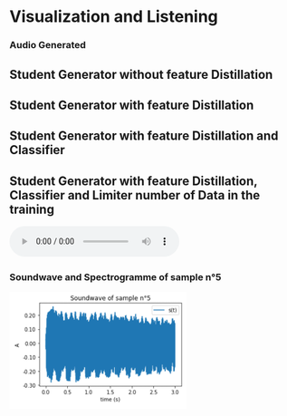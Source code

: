 # Visualization and Listening

### Audio Generated

## Student Generator without feature Distillation 

## Student Generator with feature Distillation 

## Student Generator with feature Distillation and Classifier

## Student Generator with feature Distillation, Classifier and Limiter number of Data in the training 


<audio controls>
  <source src="samples/sample_source_5.mp3" type="audio/mp3">
Your browser does not support the audio element.
</audio>

### Soundwave and Spectrogramme of sample n°5
![ggg ](Images/soundwave_5.png "Loudness Source et Loudness Reconstruite du sample 5")


